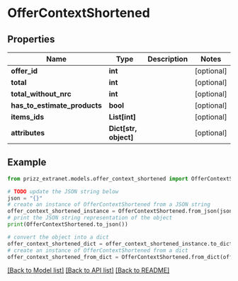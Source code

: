 # OfferContextShortened


## Properties

Name | Type | Description | Notes
------------ | ------------- | ------------- | -------------
**offer_id** | **int** |  | [optional] 
**total** | **int** |  | [optional] 
**total_without_nrc** | **int** |  | [optional] 
**has_to_estimate_products** | **bool** |  | [optional] 
**items_ids** | **List[int]** |  | [optional] 
**attributes** | **Dict[str, object]** |  | [optional] 

## Example

```python
from prizz_extranet.models.offer_context_shortened import OfferContextShortened

# TODO update the JSON string below
json = "{}"
# create an instance of OfferContextShortened from a JSON string
offer_context_shortened_instance = OfferContextShortened.from_json(json)
# print the JSON string representation of the object
print(OfferContextShortened.to_json())

# convert the object into a dict
offer_context_shortened_dict = offer_context_shortened_instance.to_dict()
# create an instance of OfferContextShortened from a dict
offer_context_shortened_from_dict = OfferContextShortened.from_dict(offer_context_shortened_dict)
```
[[Back to Model list]](../README.md#documentation-for-models) [[Back to API list]](../README.md#documentation-for-api-endpoints) [[Back to README]](../README.md)


